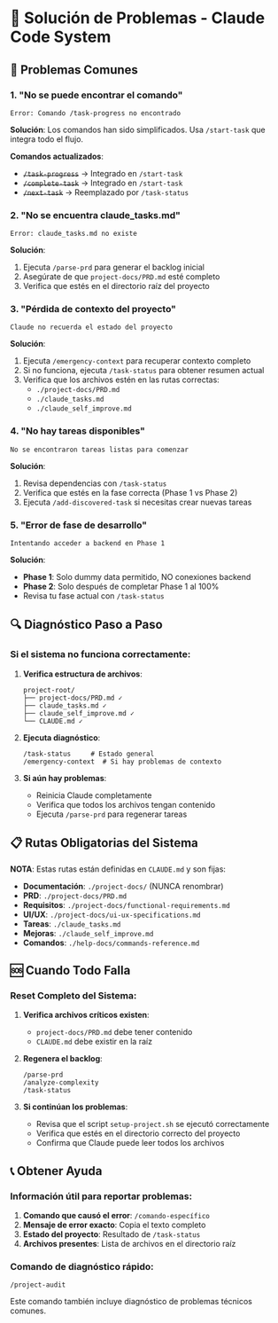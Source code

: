 # 🔧 Solución de Problemas - Claude Code System

## 🚨 Problemas Comunes

### 1. "No se puede encontrar el comando"
```
Error: Comando /task-progress no encontrado
```
**Solución**: Los comandos han sido simplificados. Usa `/start-task` que integra todo el flujo.

**Comandos actualizados**:
- ~~`/task-progress`~~ → Integrado en `/start-task`
- ~~`/complete-task`~~ → Integrado en `/start-task`
- ~~`/next-task`~~ → Reemplazado por `/task-status`

### 2. "No se encuentra claude_tasks.md"
```
Error: claude_tasks.md no existe
```
**Solución**:
1. Ejecuta `/parse-prd` para generar el backlog inicial
2. Asegúrate de que `project-docs/PRD.md` esté completo
3. Verifica que estés en el directorio raíz del proyecto

### 3. "Pérdida de contexto del proyecto" 
```
Claude no recuerda el estado del proyecto
```
**Solución**:
1. Ejecuta `/emergency-context` para recuperar contexto completo
2. Si no funciona, ejecuta `/task-status` para obtener resumen actual
3. Verifica que los archivos estén en las rutas correctas:
   - `./project-docs/PRD.md`
   - `./claude_tasks.md`
   - `./claude_self_improve.md`

### 4. "No hay tareas disponibles"
```
No se encontraron tareas listas para comenzar
```
**Solución**:
1. Revisa dependencias con `/task-status`
2. Verifica que estés en la fase correcta (Phase 1 vs Phase 2)
3. Ejecuta `/add-discovered-task` si necesitas crear nuevas tareas

### 5. "Error de fase de desarrollo"
```
Intentando acceder a backend en Phase 1
```
**Solución**:
- **Phase 1**: Solo dummy data permitido, NO conexiones backend
- **Phase 2**: Solo después de completar Phase 1 al 100%
- Revisa tu fase actual con `/task-status`

## 🔍 Diagnóstico Paso a Paso

### Si el sistema no funciona correctamente:

1. **Verifica estructura de archivos**:
   ```
   project-root/
   ├── project-docs/PRD.md ✓
   ├── claude_tasks.md ✓
   ├── claude_self_improve.md ✓
   └── CLAUDE.md ✓
   ```

2. **Ejecuta diagnóstico**:
   ```
   /task-status     # Estado general
   /emergency-context  # Si hay problemas de contexto
   ```

3. **Si aún hay problemas**:
   - Reinicia Claude completamente
   - Verifica que todos los archivos tengan contenido
   - Ejecuta `/parse-prd` para regenerar tareas

## 📋 Rutas Obligatorias del Sistema

**NOTA**: Estas rutas están definidas en `CLAUDE.md` y son fijas:

- **Documentación**: `./project-docs/` (NUNCA renombrar)
- **PRD**: `./project-docs/PRD.md`
- **Requisitos**: `./project-docs/functional-requirements.md`
- **UI/UX**: `./project-docs/ui-ux-specifications.md`
- **Tareas**: `./claude_tasks.md`
- **Mejoras**: `./claude_self_improve.md`
- **Comandos**: `./help-docs/commands-reference.md`

## 🆘 Cuando Todo Falla

### Reset Completo del Sistema:

1. **Verifica archivos críticos existen**:
   - `project-docs/PRD.md` debe tener contenido
   - `CLAUDE.md` debe existir en la raíz

2. **Regenera el backlog**:
   ```
   /parse-prd
   /analyze-complexity
   /task-status
   ```

3. **Si continúan los problemas**:
   - Revisa que el script `setup-project.sh` se ejecutó correctamente
   - Verifica que estés en el directorio correcto del proyecto
   - Confirma que Claude puede leer todos los archivos

## 📞 Obtener Ayuda

### Información útil para reportar problemas:
1. **Comando que causó el error**: `/comando-específico`
2. **Mensaje de error exacto**: Copia el texto completo
3. **Estado del proyecto**: Resultado de `/task-status`
4. **Archivos presentes**: Lista de archivos en el directorio raíz

### Comando de diagnóstico rápido:
```
/project-audit
```
Este comando también incluye diagnóstico de problemas técnicos comunes.
